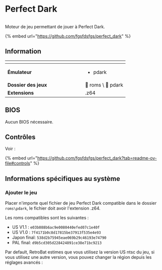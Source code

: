# Perfect Dark

<div align="left"><figure><img src="https://github.com/fabricecaruso/es-theme-carbon/blob/master/art/logos/pdark.png?raw=true" alt=""><figcaption></figcaption></figure></div>

Moteur de jeu permettant de jouer à Perfect Dark.

{% embed url="https://github.com/fgsfdsfgs/perfect_dark" %}

## Information

<table data-header-hidden><thead><tr><th width="240"></th><th></th></tr></thead><tbody><tr><td><strong>Émulateur</strong></td><td><ul><li>pdark</li></ul></td></tr><tr><td><strong>Dossier des jeux</strong></td><td><span data-gb-custom-inline data-tag="emoji" data-code="1f4c2">📂</span> roms \ <span data-gb-custom-inline data-tag="emoji" data-code="1f4c2">📂</span> pdark</td></tr><tr><td><strong>Extensions</strong></td><td>.z64</td></tr></tbody></table>

## BIOS

Aucun BIOS nécessaire.

## Contrôles

Voir :

{% embed url="https://github.com/fgsfdsfgs/perfect_dark?tab=readme-ov-file#controls" %}

## Informations spécifiques au système

### Ajouter le jeu

Placer n'importe quel fichier de jeu Perfect Dark compatible dans le dossier `roms\pdark`, le fichier doit avoir l'extension .z64.

Les roms compatibles sont les suivantes :

* US V1.1 : `e03b088b6ac9e0080440efed07c1e40f`
* US V1.0 : `7f4171b0c8d17815be37913f535e4e93`
* Japon final: `538d2b75945eae069b29c46193e74790`
* PAL final: `d9b5cd305d228424891ce38e71bc9213`

Par default, RetroBat estimes que vous utilisez la version US ntsc du jeu, si vous utilisez une autre version, vous pouvez changer la région depuis les réglages avancés :

<div align="left"><figure><img src="https://i.imgur.com/v4kX3XT.png" alt=""><figcaption></figcaption></figure></div>
